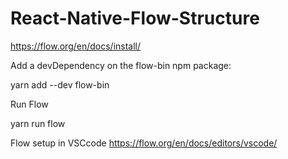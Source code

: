 # React-Native-Flow-Structure


https://flow.org/en/docs/install/

Add a devDependency on the flow-bin npm package:

yarn add --dev flow-bin

Run Flow 

yarn run flow

Flow setup in VSCcode
https://flow.org/en/docs/editors/vscode/
